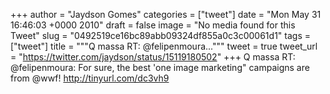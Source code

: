 
+++
author = "Jaydson Gomes"
categories = ["tweet"]
date = "Mon May 31 16:46:03 +0000 2010"
draft = false
image = "No media found for this Tweet"
slug = "0492519ce16bc89abb09324df855a0c3c00061d1"
tags = ["tweet"]
title = """Q massa RT: @felipenmoura..."""
tweet = true
tweet_url = "https://twitter.com/jaydson/status/15119180502"
+++
Q massa RT: @felipenmoura: For sure, the best 'one image marketing" campaigns are from @wwf! http://tinyurl.com/dc3vh9

